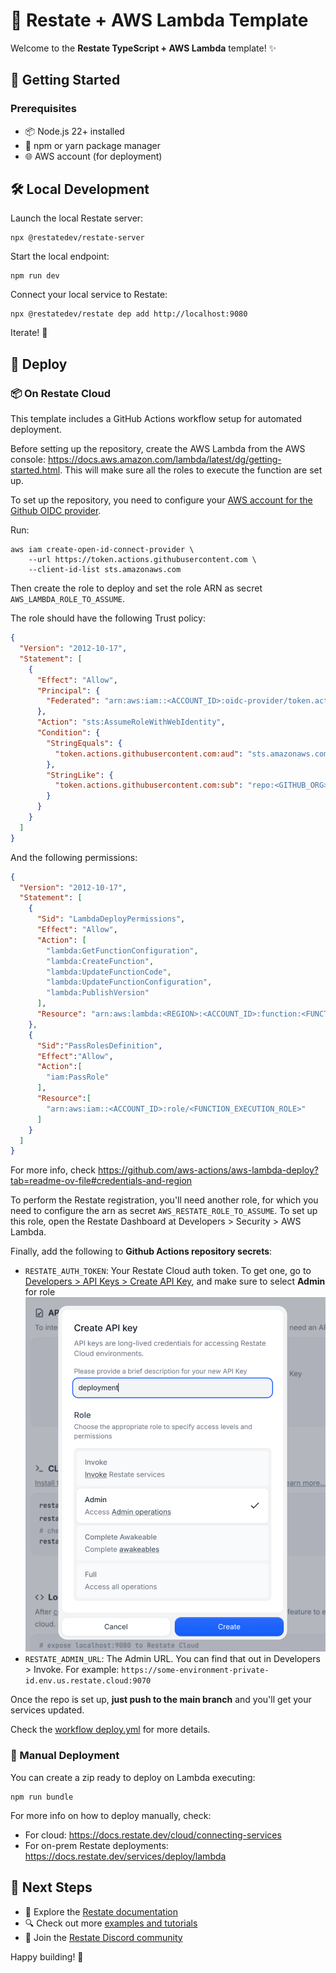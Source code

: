 # 🚀 Restate + AWS Lambda Template

Welcome to the **Restate TypeScript + AWS Lambda** template! ✨

## 🏁 Getting Started

### Prerequisites
- 📦 Node.js 22+ installed
- 🔧 npm or yarn package manager
- 🌐 AWS account (for deployment)

## 🛠️ Local Development

Launch the local Restate server:
```shell
npx @restatedev/restate-server
```

Start the local endpoint:
```shell
npm run dev
```

Connect your local service to Restate:
```shell
npx @restatedev/restate dep add http://localhost:9080
```

Iterate! 🔧

## 🚀 Deploy

### 📦 On Restate Cloud

This template includes a GitHub Actions workflow setup for automated deployment.

Before setting up the repository, create the AWS Lambda from the AWS console: https://docs.aws.amazon.com/lambda/latest/dg/getting-started.html.
This will make sure all the roles to execute the function are set up. 

To set up the repository, you need to configure your [AWS account for the Github OIDC provider](https://github.com/aws-actions/configure-aws-credentials/tree/main?tab=readme-ov-file#configuring-iam-to-trust-github).

Run:
```shell
aws iam create-open-id-connect-provider \
    --url https://token.actions.githubusercontent.com \
    --client-id-list sts.amazonaws.com
```

Then create the role to deploy and set the role ARN as secret `AWS_LAMBDA_ROLE_TO_ASSUME`.

The role should have the following Trust policy:

```json
{
  "Version": "2012-10-17",
  "Statement": [
    {
      "Effect": "Allow",
      "Principal": {
        "Federated": "arn:aws:iam::<ACCOUNT_ID>:oidc-provider/token.actions.githubusercontent.com"
      },
      "Action": "sts:AssumeRoleWithWebIdentity",
      "Condition": {
        "StringEquals": {
          "token.actions.githubusercontent.com:aud": "sts.amazonaws.com"
        },
        "StringLike": {
          "token.actions.githubusercontent.com:sub": "repo:<GITHUB_ORG>/<GITHUB_REPO>:*"
        }
      }
    }
  ]
}
```

And the following permissions:

```json
{
  "Version": "2012-10-17",
  "Statement": [
    {
      "Sid": "LambdaDeployPermissions",
      "Effect": "Allow",
      "Action": [
        "lambda:GetFunctionConfiguration",
        "lambda:CreateFunction",
        "lambda:UpdateFunctionCode",
        "lambda:UpdateFunctionConfiguration",
        "lambda:PublishVersion"
      ],
      "Resource": "arn:aws:lambda:<REGION>:<ACCOUNT_ID>:function:<FUNCTION_NAME>"
    },
    {
      "Sid":"PassRolesDefinition",
      "Effect":"Allow",
      "Action":[
        "iam:PassRole"
      ],
      "Resource":[
        "arn:aws:iam::<ACCOUNT_ID>:role/<FUNCTION_EXECUTION_ROLE>"
      ]
    }
  ]
}
```

For more info, check https://github.com/aws-actions/aws-lambda-deploy?tab=readme-ov-file#credentials-and-region

To perform the Restate registration, you'll need another role, for which you need to configure the arn as secret `AWS_RESTATE_ROLE_TO_ASSUME`.
To set up this role, open the Restate Dashboard at Developers > Security > AWS Lambda.

Finally, add the following to **Github Actions repository secrets**:

- `RESTATE_AUTH_TOKEN`: Your Restate Cloud auth token. To get one, go to [Developers > API Keys > Create API Key](https://cloud.restate.dev?createApiKey=true&createApiKeyDescription=deployment-key&createApiKeyRole=rst:role::AdminAccess), and make sure to select **Admin** for role
![Screenshot of Restate Cloud Create Admin Token](https://raw.githubusercontent.com/restatedev/docs-restate/refs/heads/main/docs/img/services/deploy/deployment-token.png)
- `RESTATE_ADMIN_URL`: The Admin URL. You can find that out in Developers > Invoke. For example: `https://some-environment-private-id.env.us.restate.cloud:9070`

Once the repo is set up, **just push to the main branch** and you'll get your services updated.

Check the [workflow deploy.yml](.github/workflows/deploy.yml) for more details.

### 🔧 Manual Deployment

You can create a zip ready to deploy on Lambda executing:

```shell
npm run bundle
```

For more info on how to deploy manually, check:

* For cloud: https://docs.restate.dev/cloud/connecting-services
* For on-prem Restate deployments: https://docs.restate.dev/services/deploy/lambda

## 🎯 Next Steps

- 📖 Explore the [Restate documentation](https://docs.restate.dev)
- 🔍 Check out more [examples and tutorials](https://github.com/restatedev/examples)
- 💬 Join the [Restate Discord community](https://discord.gg/skW3AZ6uGd)

Happy building! 🎉
